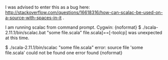 I was advised to enter this as a bug here: http://stackoverflow.com/questions/16618316/how-can-scalac-be-used-on-a-source-with-spaces-in-it .

I am running scalac from command prompt.
Cygwin:
{noformat}
$ ./scala-2.11.1/bin/scalac.bat "some file.scala"
file.scala]==[-toolcp] was unexpected at this time.

$ ./scala-2.11.1/bin/scalac "some file.scala"
error: source file 'some file.scala' could not be found
one error found
{noformat}
